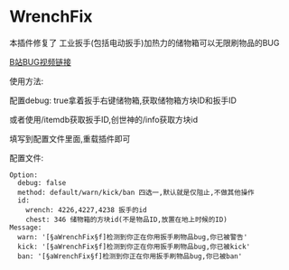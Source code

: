 # WrenchFix

本插件修复了 工业扳手(包括电动扳手)加热力的储物箱可以无限刷物品的BUG

[B站BUG视频链接](https://www.bilibili.com/video/av98426479)

使用方法:

配置debug: true拿着扳手右键储物箱,获取储物箱方块ID和扳手ID

或者使用/itemdb获取扳手ID,创世神的/info获取方块id

填写到配置文件里面,重载插件即可

配置文件:

```
Option: 
  debug: false
  method: default/warn/kick/ban 四选一,默认就是仅阻止,不做其他操作
  id:
    wrench: 4226,4227,4238 扳手的id
    chest: 346 储物箱的方块id(不是物品ID,放置在地上时候的ID)
Message:
  warn: '[§aWrenchFix§f]检测到你正在你用扳手刷物品bug,你已被警告'
  kick: '[§aWrenchFix§f]检测到你正在你用扳手刷物品bug,你已被kick'
  ban: '[§aWrenchFix§f]检测到你正在你用扳手刷物品bug,你已被ban'
```

